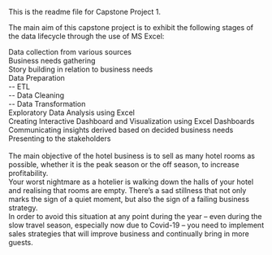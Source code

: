 This is the readme file for Capstone Project 1.

The main aim of this capstone project is to exhibit the following stages of the data lifecycle through the use of MS Excel:

Data collection from various sources
<br>
Business needs gathering
<br>
Story building in relation to business needs
<br>
Data Preparation
<br>
  <tab>-- ETL
<br>
  -- Data Cleaning
<br>
  -- Data Transformation
<br>
Exploratory Data Analysis using Excel
<br>
Creating Interactive Dashboard and Visualization using Excel Dashboards
<br>
Communicating insights derived based on decided business needs
<br>
Presenting to the stakeholders
  <br>
  <br>
The main objective of the hotel business is to sell as many hotel rooms as possible, whether it is the peak season or the off season, to increase profitability. 
  <br>
Your worst nightmare as a hotelier is walking down the halls of your hotel and realising that rooms are empty. There’s a sad stillness that not only marks the sign of a quiet moment, but also the sign of a failing business strategy.
<br>
In order to avoid this situation at any point during the year – even during the slow travel season, especially now due to Covid-19 – you need to implement sales strategies that will improve business and continually bring in more guests.

  
